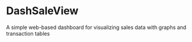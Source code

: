 # DashSaleView
A simple web-based dashboard for visualizing sales data with graphs and transaction tables

